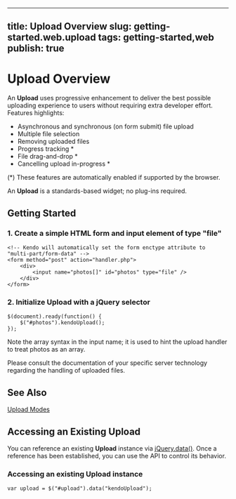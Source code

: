 
---
title: Upload Overview
slug: getting-started.web.upload
tags: getting-started,web
publish: true
---

# Upload Overview

An **Upload** uses progressive enhancement to deliver the best possible uploading experience to
users without requiring extra developer effort. Features highlights:


*   Asynchronous and synchronous (on form submit) file upload
*   Multiple file selection
*   Removing uploaded files
*   Progress tracking *
*   File drag-and-drop *
*   Cancelling upload in-progress *


(*) These features are automatically enabled if supported by the browser.

An **Upload** is a standards-based widget; no plug-ins required.

## Getting Started

### 1\. Create a simple HTML form and input element of type "file"

    <!-- Kendo will automatically set the form enctype attribute to "multi-part/form-data" -->
    <form method="post" action="handler.php">
        <div>
            <input name="photos[]" id="photos" type="file" />
        </div>
    </form>

### 2\. Initialize Upload with a jQuery selector

    $(document).ready(function() {
        $("#photos").kendoUpload();
    });

Note the array syntax in the input name; it is used to hint the upload handler to treat photos as an array.

Please consult the documentation of your specific server technology regarding the handling of uploaded files.

## See Also

[Upload Modes](http://www.kendoui.com/documentation/ui-widgets/upload/modes.aspx)

## Accessing an Existing Upload

You can reference an existing **Upload** instance via
[jQuery.data()](http://api.jquery.com/jQuery.data/). Once a reference has been established, you can
use the API to control its behavior.

### Accessing an existing Upload instance

    var upload = $("#upload").data("kendoUpload");

